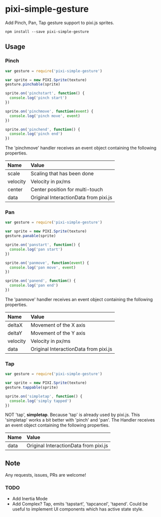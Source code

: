 # pixi-simple-gesture
Add Pinch, Pan, Tap gesture support to pixi.js sprites.

```
npm install --save pixi-simple-gesture
```

## Usage

### Pinch

```js
var gesture = require('pixi-simple-gesture')

var sprite = new PIXI.Sprite(texture)
gesture.pinchable(sprite)

sprite.on('pinchstart', function() {
  console.log('pinch start')
})

sprite.on('pinchmove', function(event) {
  console.log('pinch move', event)
})

sprite.on('pinchend', function() {
  console.log('pinch end')
})
```

The 'pinchmove' handler receives an event object containing the following properties.

| Name    | Value                                 |
|:--------|:--------------------------------------|
| scale   | Scaling that has been done            |
| velocity| Velocity in px/ms                     |
| center  | Center position for multi-touch       |
| data    | Original InteractionData from pixi.js |

### Pan

```js
var gesture = require('pixi-simple-gesture')

var sprite = new PIXI.Sprite(texture)
gesture.panable(sprite)

sprite.on('panstart', function() {
  console.log('pan start')
})

sprite.on('panmove', function(event) {
  console.log('pan move', event)
})

sprite.on('panend', function() {
  console.log('pan end')
})
```

The 'panmove' handler receives an event object containing the following properties.

| Name    | Value                                 |
|:--------|:--------------------------------------|
| deltaX  | Movement of the X axis                |
| deltaY  | Movement of the Y axis                |
| velocity| Velocity in px/ms                     |
| data    | Original InteractionData from pixi.js |

### Tap
```js
var gesture = require('pixi-simple-gesture')

var sprite = new PIXI.Sprite(texture)
gesture.tappable(sprite)

sprite.on('simpletap', function() {
  console.log('simply tapped')
})
```

NOT 'tap', **simpletap**. Because 'tap' is already used by pixi.js. This 'simpletap' works a bit better with 'pinch' and 'pan'.  The Handler receives an event object containing the following properties.

| Name    | Value                                 |
|:--------|:--------------------------------------|
| data    | Original InteractionData from pixi.js |


## Note

Any requests, issues, PRs are welcome!


### TODO

- Add Inertia Mode
- Add Complex? Tap, emits 'tapstart', 'tapcancel', 'tapend'. Could be useful to implement UI components which has active state style.
